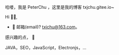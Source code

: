 哈喽，我是 PeterChu ，这里是我的博客 txjchu.gitee.io~ 





Hi :raising_hand_man:,

- :postbox: 邮箱(email)?  txjchu@163.com。

感兴趣的点， :pray:

JAVA，SEO，JavaScript，Electronjs，...
